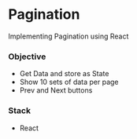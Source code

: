 # Pagination

Implementing Pagination using React

### Objective
- Get Data and store as State
- Show 10 sets of data per page
- Prev and Next buttons

### Stack
- React